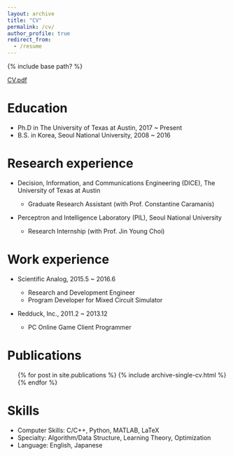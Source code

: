 ```yaml
---
layout: archive
title: "CV"
permalink: /cv/
author_profile: true
redirect_from:
  - /resume
---
```


{% include base path? %}

[CV.pdf](files/CV_JeongyeolKwon.pdf)

Education
======
* Ph.D in The University of Texas at Austin, 2017 ~ Present
* B.S. in Korea, Seoul National University, 2008 ~ 2016


Research experience
======
* Decision, Information, and Communications Engineering (DICE), The University of Texas at Austin
	* Graduate Research Assistant (with Prof. Constantine Caramanis)  

* Perceptron and Intelligence Laboratory (PIL), Seoul National University
  * Research Internship (with Prof. Jin Young Choi) 


Work experience
======
* Scientific Analog, 2015.5 ~ 2016.6
	* Research and Development Engineer
	* Program Developer for Mixed Circuit Simulator  

* Redduck, Inc., 2011.2 ~ 2013.12
  * PC Online Game Client Programmer
  

Publications
======
  <ul>{% for post in site.publications %}
    {% include archive-single-cv.html %}
  {% endfor %}</ul>


Skills
======
* Computer Skills: C/C++, Python, MATLAB, LaTeX
* Specialty: Algorithm/Data Structure, Learning Theory, Optimization
* Language: English, Japanese
  
